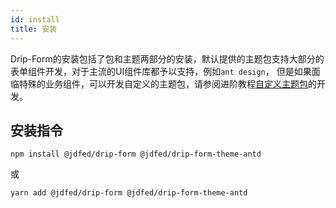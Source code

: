 ```yaml
---
id: install
title: 安装
---
```


Drip-Form的安装包括了包和主题两部分的安装，默认提供的主题包支持大部分的表单组件开发，对于主流的UI组件库都予以支持，例如`ant design`，
但是如果面临特殊的业务组件，可以开发自定义的主题包，请参阅进阶教程[自定义主题包](../expert/customTheme)的开发。

## 安装指令

```shell
npm install @jdfed/drip-form @jdfed/drip-form-theme-antd
```
或
```shell
yarn add @jdfed/drip-form @jdfed/drip-form-theme-antd
```



